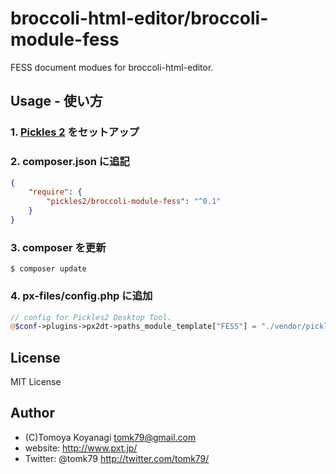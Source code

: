broccoli-html-editor/broccoli-module-fess
=========

FESS document modues for broccoli-html-editor.


## Usage - 使い方

### 1. [Pickles 2](http://pickles2.pxt.jp/) をセットアップ

### 2. composer.json に追記

```json
{
    "require": {
        "pickles2/broccoli-module-fess": "^0.1"
    }
}
```

### 3. composer を更新

```
$ composer update
```

### 4. px-files/config.php に追加

```php
// config for Pickles2 Desktop Tool.
@$conf->plugins->px2dt->paths_module_template["FESS"] = "./vendor/pickles2/broccoli-module-fess/modules/";
```


## License

MIT License


## Author

- (C)Tomoya Koyanagi <tomk79@gmail.com>
- website: <http://www.pxt.jp/>
- Twitter: @tomk79 <http://twitter.com/tomk79/>
